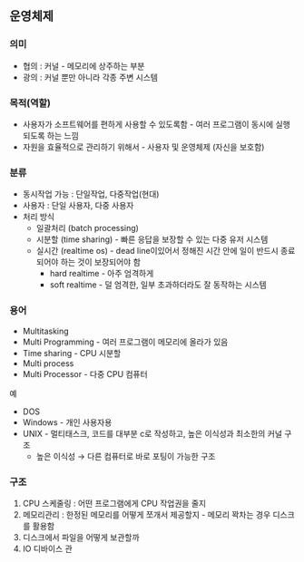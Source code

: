 ## 운영체제

### 의미

- 협의 : 커널 - 메모리에 상주하는 부분
- 광의 : 커널 뿐만 아니라 각종 주변 시스템

### 목적(역할)

- 사용자가 소프트웨어를 편하게 사용할 수 있도록함 - 여러 프로그램이 동시에 실행되도록 하는 느낌
- 자원을 효율적으로 관리하기 위해서 - 사용자 및 운영체제 (자신을 보호함)

### 분류

- 동시작업 가능 : 단일작업, 다중작업(현대)
- 사용자 : 단일 사용자, 다중 사용자
- 처리 방식
    - 일괄처리 (batch processing)
    - 시분할 (time sharing) - 빠른 응답을 보장할 수 있는 다중 유저 시스템
    - 실시간 (realtime os) - dead line이있어서 정해진 시간 안에 일이 반드시 종료되어야 하는 것이 보장되어야 함
        - hard realtime - 아주 엄격하게
        - soft realtime - 덜 엄격한, 일부 초과하더라도 잘 동작하는 시스템

### 용어

- Multitasking
- Multi Programming - 여러 프로그램이 메모리에 올라가 있음
- Time sharing - CPU 시분할
- Multi process
- Multi Processor - 다중 CPU 컴퓨터

예

- DOS
- Windows - 개인 사용자용
- UNIX - 멀티태스크, 코드를 대부분 c로 작성하고, 높은 이식성과 최소한의 커널 구조
    - 높은 이식성 → 다른 컴퓨터로 바로 포팅이 가능한 구조

### 구조

1. CPU 스케줄링 : 어떤 프로그램에게 CPU 작업권을 줄지
2. 메모리관리 : 한정된 메모리를 어떻게 쪼개서 제공할지 - 메모리 꽉차는 경우 디스크를 활용함
3. 디스크에서 파일을 어떻게 보관할까
4. IO 디바이스 관